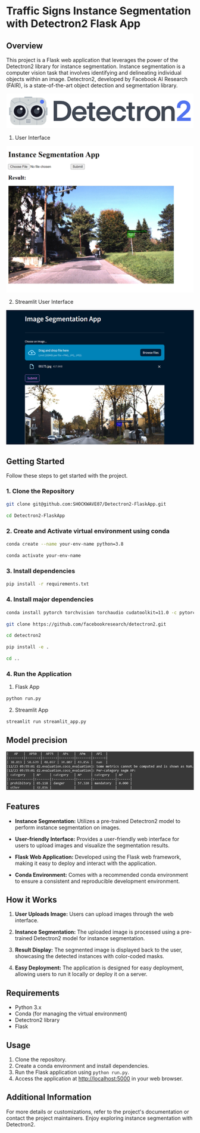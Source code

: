 # Traffic Signs Instance Segmentation with Detectron2 Flask App

## Overview

This project is a Flask web application that leverages the power of the Detectron2 library for instance segmentation. Instance segmentation is a computer vision task that involves identifying and delineating individual objects within an image. Detectron2, developed by Facebook AI Research (FAIR), is a state-of-the-art object detection and segmentation library.

![Detectron2 Logo](images/detectron2-logo.png)

1. User Interface

![User Interface](images/ui.png)

2. Streamlit User Interface

![Streamlit UI](images/streamlit_ui.png)

## Getting Started

Follow these steps to get started with the project.

### 1. Clone the Repository

```bash
git clone git@github.com:SHOCKWAVE07/Detectron2-FlaskApp.git
```
```bash
cd Detectron2-FlaskApp
```

### 2. Create and Activate virtual environment using conda

```bash
conda create --name your-env-name python=3.8
```
```bash
conda activate your-env-name
```

### 3. Install dependencies

```bash
pip install -r requirements.txt
```

### 4. Install major dependencies

```bash
conda install pytorch torchvision torchaudio cudatoolkit=11.0 -c pytorch
```
```bash
git clone https://github.com/facebookresearch/detectron2.git
```
```bash
cd detectron2
```
```bash
pip install -e .
```
```bash
cd ..
```

### 4. Run the Application

1. Flask App
```bash 
python run.py
```

2. Streamlit App
```bash
streamlit run streamlit_app.py
```

## Model precision

![Model precision](images/precision.jpg)

## Features

- **Instance Segmentation:** Utilizes a pre-trained Detectron2 model to perform instance segmentation on images.
  
- **User-friendly Interface:** Provides a user-friendly web interface for users to upload images and visualize the segmentation results.

- **Flask Web Application:** Developed using the Flask web framework, making it easy to deploy and interact with the application.

- **Conda Environment:** Comes with a recommended conda environment to ensure a consistent and reproducible development environment.

## How it Works

1. **User Uploads Image:** Users can upload images through the web interface.

2. **Instance Segmentation:** The uploaded image is processed using a pre-trained Detectron2 model for instance segmentation.

3. **Result Display:** The segmented image is displayed back to the user, showcasing the detected instances with color-coded masks.

4. **Easy Deployment:** The application is designed for easy deployment, allowing users to run it locally or deploy it on a server.

## Requirements

- Python 3.x
- Conda (for managing the virtual environment)
- Detectron2 library
- Flask

## Usage

1. Clone the repository.
2. Create a conda environment and install dependencies.
3. Run the Flask application using `python run.py`.
4. Access the application at [http://localhost:5000](http://localhost:5000) in your web browser.

## Additional Information

For more details or customizations, refer to the project's documentation or contact the project maintainers. Enjoy exploring instance segmentation with Detectron2.
